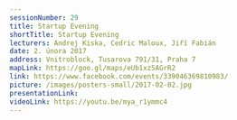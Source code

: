 ```yaml
---
sessionNumber: 29
title: Startup Evening
shortTitle: Startup Evening
lecturers: Andrej Kiska, Cedric Maloux, Jiří Fabián
date: 2. února 2017
address: Vnitroblock, Tusarova 791/31, Praha 7
mapLink: https://goo.gl/maps/eUb1xz5AGrR2
link: https://www.facebook.com/events/339046369810983/
picture: /images/posters-small/2017-02-02.jpg
presentationLink:
videoLink: https://youtu.be/mya_r1ymmc4
---
```

